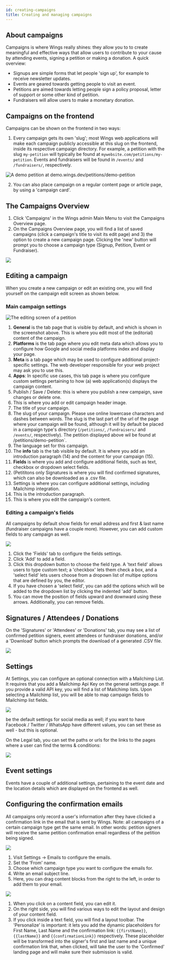 ```yaml
---
id: creating-campaigns
title: Creating and managing campaigns
---
```


## About campaigns
Campaigns is where Wings really shines: they allow you to to create meaningful and effective ways that allow users to contribute to your cause by attending events, signing a petition or making a donation. A quick overview:

- Signups are simple forms that let people 'sign up', for example to receive newsletter updates.
- Events are geared towards getting people to visit an event. 
- Petitions are aimed towards letting people sign a policy proposal, letter of support or some other kind of petition.
- Fundraisers will allow users to make a monetary donation.

## Campaigns on the frontend
Campaigns can be shown on the frontend in two ways:

1. Every campaign gets its own 'slug'; most Wings web applications will make each campaign publicly accessible at this slug on the frontend, inside its respective campaign directory. For example, a petition with the slug `my-petition` will typically be found at `mywebsite.com/petitions/my-petition`. Events and fundraisers will be found in `/events/` and `/fundraisers/`, respectively.

![A demo petition at [demo.wings.dev/petitions/demo-petition](https://demo.wings.dev/petitions/demo-petition)](https://bureaubolster.s3-eu-west-1.amazonaws.com/IMG_1087.png)

2. You can also place campaign on a regular content page or article page, by using a 'campaign card'.

## The Campaigns Overview 
1. Click 'Campaigns' in the Wings admin Main Menu to visit the Campaigns Overview page. 
2. On the Campaigns Overview page, you will find a list of saved campaigns (click a campaign's title to visit its edit page) and 3) the option to create a new campaign page. Clicking the 'new' button will prompt you to choose a campaign type (Signup, Petition, Event or Fundraiser).

![](https://bureaubolster.s3-eu-west-1.amazonaws.com/IMG_1137.jpeg)


## Editing a campaign
When you create a new campaign or edit an existing one, you will find yourself on the campaign edit screen as shown below.

### Main campaign settings

![The editing screen of a petition](https://bureaubolster.s3-eu-west-1.amazonaws.com/IMG_1090.jpeg)

1. **General** is the tab page that is visible by default, and which is shown in the screenshot above. This is where you edit most of the (editorial) content of the campaign.
2. **Platforms** is the tab page where you  edit meta data which allows you to configure how Google and social media platforms index and display your page.
3. **Meta** is a tab page which may be used to configure additional project-specific settings. The web developer responsible for your web project may ask you to use this.
4. **Apps**: In specific use cases, this tab page is where you configure custom settings pertaining to how (a) web application(s) displays the campaign content. 
5. Publish / Save / Delete: this is where you publish a new campaign, save changes or delete one.
6. This is where you add or edit campaign header image.
7. The title of your campaign.
8. The slug of your campaign. Please use online lowercase characters and dashes between words. The slug is the last part of the url of the page where your campaign will be found, although it will by default be placed in a campaign type's directory (`/petitions/`, `/fundraisers/` and `/events/`, respectively). The petition displayed above wil be found at /petitions/demo-petition`.
9. The language set for this campaign.
10. The **info** tab is the tab visible by default. It is where you add an introduction paragraph (14) and the content for your campaign (15).
11. **Fields** is where you add and configure additional fields, such as text, checkbox or dropdown select fields.
12. (Petititons only Signatures is where you will find confirmed signatures, which can also be downloaded as a .csv file.
13. Settings is where you can configure additional settings, including Mailchimp integration.
14. This is the introduction paragraph.
15. This is where you edit the campaign's content.

### Editing a campaign's fields
All campaigns by default show fields for email address and first & last name (fundraiser campaigns have a couple more). However, you can add custom fields to any campaign as well.

![](https://bureaubolster.s3-eu-west-1.amazonaws.com/IMG_1098.jpeg)

1. Click the 'Fields' tab to configure the fields settings.
2. Click 'Add' to add a field.
3. Click this dropdown button to choose the field type. A 'text field' allows users to type custom text; a 'checkbox' lets them check a box, and a 'select field' lets users choose from a dropown list of multipe options that are defined by you, the editor.
4. If you have chosen a 'select field', you can add the options which will be added to the dropdown list by clicking the indented 'add' button.
5. You can move the position of fields upward and downward using these arrows. Additionally, you can remove fields.

## Signatures / Attendees / Donations
On the 'Signatures' or 'Attendees' or 'Donations' tab, you may see a list of confirmed petition signers, event attendees or fundraiser donations, and/or a 'Download' button which prompts the download of a generated .CSV file.

![](https://bureaubolster.s3-eu-west-1.amazonaws.com/IMG_1100.jpeg)

## Settings
At Settings, you can configure an optional connection with a Mailchimp List. It requires that you add a Mailchimp Api Key on the general settings page. If you provide a valid API key, you will find a list of Mailchimp lists. Upon selecting a Mailchimp list, you will be able to map campaign fields to Mailchimp list fields. 

![](https://bureaubolster.s3-eu-west-1.amazonaws.com/IMG_1141.jpeg)

be the default settings for social media as well; if you want to have Facebook / Twitter / WhatsApp have different values, you can set these as well - but this is optional. 

On the Legal tab, you can set the paths or urls for the links to the pages where a user can find the terms & conditions:

![](https://bureaubolster.s3-eu-west-1.amazonaws.com/IMG_1142.jpeg)


## Event settings
Events have a couple of additional settings, pertaining to the event date and the location details which are displayed on the frontend as well.

## Configuring the confirmation emails
All campaigns only record a user's information after they have clicked a confirmation link in the email that is sent by Wings. Note: all campaigns of a certain campaign type get the same email. In other words: petition signers will receive the same petition confirmation email regardless of the petition being signed.

![](https://bureaubolster.s3-eu-west-1.amazonaws.com/IMG_1108.jpeg)

1. Visit Settings -> Emails to configure the emails.
2. Set the 'From' name.
3. Choose which campaign type you want to configure the emails for.
4. Write an email subject line.
5. Here, you can drag content blocks from the right to the left, in order to add them to your email.

![](https://bureaubolster.s3-eu-west-1.amazonaws.com/IMG_1110.jpeg)

1. When you click on a content field, you can edit it. 
2. On the right side, you will find various ways to edit the layout and design of your content field.
3. If you click inside a text field, you will find a layout toolbar. The 'Personalize' is important: it lets you add the dynamic placeholders for First Name, Last Name and the confirmation link: `{{firstName}}`, `{{lastName}}` and `{{confirmationLink}}` respectively. These placeholder will be transformed into the signer's first and last name and a unique confirmation link that, when clicked, will take the user to the 'Confirmed' landing page and will make sure their submission is valid. 



